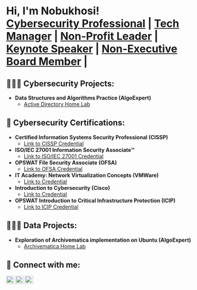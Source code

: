 <h1>Hi, I'm Nobukhosi! <br/><a href="https://github.com/nobudlamini">Cybersecurity Professional</a> | <a href="https://www.linkedin.com/in/nobukhosi-dlamini/">Tech Manager</a> | <a href="https://www.linkedin.com/in/nobukhosi-dlamini/">Non-Profit Leader</a> | <a href="https://www.linkedin.com/in/nobukhosi-dlamini/">Keynote Speaker</a> | <a href="https://www.linkedin.com/in/nobukhosi-dlamini/">Non-Executive Board Member</a> | </h1>

<h2>👩🏾‍💻 Cybersecurity Projects:</h2>

- <b>Data Structures and Algorithms Practice (AlgoExpert)</b>
  - [Active Directory Home Lab](https://github.com/nobudlamini/ActiveDirectoryLab)

<h2>💼 Cybersecurity Certifications:</h2>

- <b>Certified Information Systems Security Professional (CISSP)</b>
  - [Link to CISSP Credential](https://www.credly.com/badges/3cf08d59-66da-45d8-9284-7136532b08d7/public_url)
- <b>ISO/IEC 27001 Information Security Associate™ </b>
  - [Link to ISO/IEC 27001 Credential](https://www.skillfront.com/Badges/92883670009921)
- <b>OPSWAT File Security Associate (OFSA)</b>
  - [Link to OFSA Credential](https://www.credly.com/badges/1af0a705-fab3-4fbf-ac8f-87f3ef2457ba/public_url)
- <b>IT Academy: Network Virtualization Concepts (VMWare)</b>
  - [Link to Credential](https://www.credly.com/badges/0fa368b3-5198-4e75-b332-553dc01f2214/linked_in_profile)
- <b>Introduction to Cybersecurity (Cisco)</b>
  - [Link to Credential](https://www.credly.com/badges/46db4b45-afe3-443b-bdd4-52bdcd925982/linked_in_profile)
- <b>OPSWAT Introduction to Critical Infrastructure Protection (ICIP)</b>
  - [Link to ICIP Credential](https://www.credly.com/badges/a82405af-abe5-477f-b5ca-4fd9e322671c/public_url)


<h2>👩🏾‍💻 Data Projects:</h2>

- <b>Exploration of Archivematica implementation on Ubuntu  (AlgoExpert)</b>
  - [Archivematica Home Lab](https://github.com/nobudlamini/archivematica_exploration)

<h2> 🤳 Connect with me:</h2>

[<img align="left" alt="JoshMadakor | LinkedIn" width="22px" src="https://cdn.jsdelivr.net/npm/simple-icons@v3/icons/linkedin.svg" />][linkedin]
[<img align="left" alt="JoshMadakor | Twitter" width="22px" src="https://cdn.jsdelivr.net/npm/simple-icons@v3/icons/twitter.svg" />][twitter]
[<img align="left" alt="JoshMadakor | YouTube" width="22px" src="https://cdn.jsdelivr.net/npm/simple-icons@v3/icons/youtube.svg" />][youtube]

[linkedin]: https://linkedin.com/in/nobukhosi-dlamini
[twitter]: https://twitter.com/_hypatiah
[youtube]: https://www.youtube.com/c/nobukhosi_tobefixed


<!--
**nobudlamini/nobudlamini** is a ✨ _special_ ✨ repository because its `README.md` (this file) appears on your GitHub profile.

Here are some ideas to get you started:

- 🔭 I’m currently working on ...
- 🌱 I’m currently learning ...
- 👯 I’m looking to collaborate on ...
- 🤔 I’m looking for help with ...
- 💬 Ask me about ...
- 📫 How to reach me: ...
- 😄 Pronouns: ...
- ⚡ Fun fact: ...
-->
